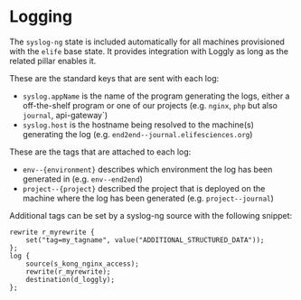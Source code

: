 # Logging

The `syslog-ng` state is included automatically for all machines provisioned with the `elife` base state. It provides integration with Loggly as long as the related pillar enables it.

These are the standard keys that are sent with each log:
- `syslog.appName` is the name of the program generating the logs, either a off-the-shelf program or one of our projects (e.g. `nginx`, `php` but also `journal`, api-gateway`)
- `syslog.host` is the hostname being resolved to the machine(s) generating the log (e.g. `end2end--journal.elifesciences.org`)

These are the tags that are attached to each log:
- `env--{environment}` describes which environment the log has been generated in (e.g. `env--end2end`)
- `project--{project}` described the project that is deployed on the machine where the log has been generated (e.g. `project--journal`)

Additional tags can be set by a syslog-ng source with the following snippet:
```
rewrite r_myrewrite {
    set("tag=my_tagname", value("ADDITIONAL_STRUCTURED_DATA"));
};
log {
    source(s_kong_nginx_access);
    rewrite(r_myrewrite);
    destination(d_loggly);
};
```

